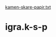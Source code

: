 [kamen-skare-papir.txt](https://github.com/MatteoPlisic/igra.k-s-p/files/7110282/kamen-skare-papir.txt)
# igra.k-s-p
